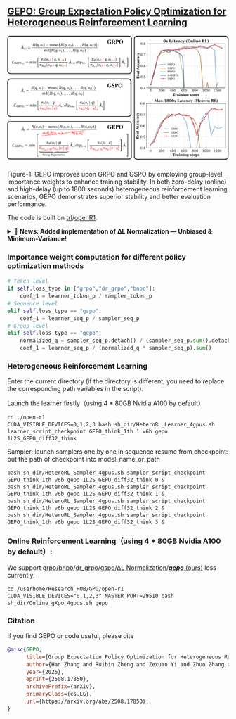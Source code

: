 ## [**GEPO: Group Expectation Policy Optimization for Heterogeneous Reinforcement Learning**](https://arxiv.org/abs/2508.17850) 

![GEPO](./MainFig.png)

Figure-1: GEPO improves upon GRPO and GSPO by employing group-level importance weights to enhance training stability. In both zero-delay (online) and high-delay (up to 1800 seconds) heterogeneous reinforcement learning scenarios, GEPO demonstrates superior stability and better evaluation performance.

The code is built on [trl](https://github.com/huggingface/trl)/[openR1](https://github.com/huggingface/open-r1).


<details>
<summary>🚀 <strong>News: Added implementation of ∆L Normalization — Unbiased & Minimum-Variance!</strong></summary>

<br>

<h2 align="center">🎯 ∆L Normalization: Rethink Loss Aggregation in RLVR</h2>

📅 **Date**: September 9, 2025 (arXiv)  
📄 **Paper**: [**∆L Normalization: Rethink Loss Aggregation in RLVR**](https://arxiv.org/abs/2509.07558)  
🧑‍💻 **Authors**: Zhiyuan He, Xufang Luo (Microsoft Research), Yike Zhang (Tsinghua), et al.  
🔗 **Code**: Code is based on [github.com/zerolllin/Delta-L-Normalization](https://github.com/zerolllin/Delta-L-Normalization)

---

### ⚡ **Why It Matters**
In Reinforcement Learning with Verifiable Rewards (**RLVR**), response lengths vary wildly — from dozens to thousands of tokens. This causes:
- ❌ **High gradient variance** → unstable training
- ❌ **Biased updates** in existing methods (GRPO, DAPO)

**∆L Normalization solves both problems**:
✅ **Unbiased Estimator** — Matches true policy gradient expectation.  
✅ **Minimum Variance** — Theoretically proven to minimize gradient noise (when α=1).  
✅ **Plug-and-Play** — <10 lines of code to implement.

---

### 📈 **Key Results**
Extensive experiments on **Qwen2.5-3B/7B** across **CountDown** & **Math** tasks show:
- 🥇 **Highest Accuracy**: Consistently outperforms GRPO, DAPO, Dr. GRPO.
- 📉 **Most Stable Training**: Near-perfect monotonicity score (>0.94 Pearson correlation).
- 🧠 **Better Utilization of Long Responses**: Adaptive α parameter (α=0.75 optimal for Math).

> _“∆L Normalization changes how we think about normalization in RLVR.”_ — Paper Authors

---

### 🆚 **Theoretical Advantage**
| Method       | Unbiased? | Gradient Variance | Coefficient of Variation (CV) |
|--------------|-----------|-------------------|-------------------------------|
| GRPO         | ❌ Biased | Medium            | Low                           |
| DAPO         | ❌ Biased | High              | High                          |
| Dr. GRPO     | ✅        | High              | High                          |
| **∆L Norm (Ours)** | ✅        | **Minimum**       | **Lowest**                    |

---

> 💡 **Pro Tip**: Set `α=1` for minimum variance (default). Use `α=0.75` for Math tasks to better leverage long, informative responses.

</details>


### Importance weight computation for different policy optimization methods
```python
# Token level
if self.loss_type in ["grpo","dr_grpo","bnpo"]: 
    coef_1 = learner_token_p / sampler_token_p
# Sequence level
elif self.loss_type == "gspo":  
    coef_1 = learner_seq_p / sampler_seq_p
# Group level
elif self.loss_type == "gepo": 
    normalized_q = sampler_seq_p.detach() / (sampler_seq_p.sum().detach())
    coef_1 = learner_seq_p / (normalized_q * sampler_seq_p).sum() 
```


### Heterogeneous Reinforcement Learning

Enter the current directory (if the directory is different, you need to replace the corresponding path variables in the script).

Launch the learner firstly（using 4 * 80GB Nvidia A100 by default）
```shell
cd ./open-r1
CUDA_VISIBLE_DEVICES=0,1,2,3 bash sh_dir/HeteroRL_Learner_4gpus.sh learner_script_checkpoint GEPO_think_1th 1 v6b gepo 1L2S_GEPO_diff32_think
```
Sampler: launch samplers one by one in sequence
resume from checkpoint: put the path of checkpoint into model_name_or_path
```shell
bash sh_dir/HeteroRL_Sampler_4gpus.sh sampler_script_checkpoint GEPO_think_1th v6b gepo 1L2S_GEPO_diff32_think 0 &
bash sh_dir/HeteroRL_Sampler_4gpus.sh sampler_script_checkpoint GEPO_think_1th v6b gepo 1L2S_GEPO_diff32_think 1 &
bash sh_dir/HeteroRL_Sampler_4gpus.sh sampler_script_checkpoint GEPO_think_1th v6b gepo 1L2S_GEPO_diff32_think 2 &
bash sh_dir/HeteroRL_Sampler_4gpus.sh sampler_script_checkpoint GEPO_think_1th v6b gepo 1L2S_GEPO_diff32_think 3 &
```

### Online Reinforcement Learning（using 4 * 80GB Nvidia A100 by default）:

We support [grpo](https://arxiv.org/abs/2402.03300)/[bnpo](https://arxiv.org/abs/2506.02864)/[dr_grpo](https://arxiv.org/abs/2503.20783)/[gspo](https://arxiv.org/abs/2507.18071)/[∆L Normalization](https://arxiv.org/abs/2509.07558)/[***gepo*** (ours)](https://arxiv.org/abs/2508.17850) loss currently.
```shell
cd /userhome/Research_HUB/GPG/open-r1
CUDA_VISIBLE_DEVICES="0,1,2,3" MASTER_PORT=29510 bash sh_dir/Online_gXpo_4gpus.sh gepo
```
### Citation

If you find GEPO or code useful, please cite
```bibtex
@misc{GEPO,
      title={Group Expectation Policy Optimization for Heterogeneous Reinforcement Learning}, 
      author={Han Zhang and Ruibin Zheng and Zexuan Yi and Zhuo Zhang and Hanyang Peng and Hui Wang and Zike Yuan and Cai Ke and Shiwei Chen and Jiacheng Yang and Yangning Li and Xiang Li and Jiangyue Yan and Yaoqi Liu and Liwen Jing and Jiayin Qi and Ruifeng Xu and Binxing Fang and Yue Yu},
      year={2025},
      eprint={2508.17850},
      archivePrefix={arXiv},
      primaryClass={cs.LG},
      url={https://arxiv.org/abs/2508.17850}, 
}
```
